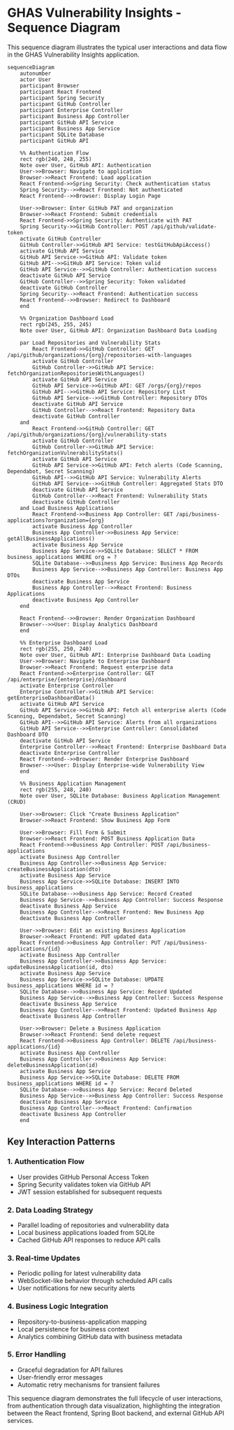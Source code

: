 # GHAS Vulnerability Insights - Sequence Diagram

This sequence diagram illustrates the typical user interactions and data flow in the GHAS Vulnerability Insights application.

```mermaid
sequenceDiagram
    autonumber
    actor User
    participant Browser
    participant React Frontend
    participant Spring Security
    participant GitHub Controller
    participant Enterprise Controller
    participant Business App Controller
    participant GitHub API Service
    participant Business App Service
    participant SQLite Database
    participant GitHub API

    %% Authentication Flow
    rect rgb(240, 248, 255)
    Note over User, GitHub API: Authentication
    User->>Browser: Navigate to application
    Browser->>React Frontend: Load application
    React Frontend->>Spring Security: Check authentication status
    Spring Security-->>React Frontend: Not authenticated
    React Frontend-->>Browser: Display Login Page
    
    User->>Browser: Enter GitHub PAT and organization
    Browser->>React Frontend: Submit credentials
    React Frontend->>Spring Security: Authenticate with PAT
    Spring Security->>GitHub Controller: POST /api/github/validate-token
    activate GitHub Controller
    GitHub Controller->>GitHub API Service: testGitHubApiAccess()
    activate GitHub API Service
    GitHub API Service->>GitHub API: Validate token
    GitHub API-->>GitHub API Service: Token valid
    GitHub API Service-->>GitHub Controller: Authentication success
    deactivate GitHub API Service
    GitHub Controller-->>Spring Security: Token validated
    deactivate GitHub Controller
    Spring Security-->>React Frontend: Authentication success
    React Frontend-->>Browser: Redirect to Dashboard
    end

    %% Organization Dashboard Load
    rect rgb(245, 255, 245)
    Note over User, GitHub API: Organization Dashboard Data Loading
    
    par Load Repositories and Vulnerability Stats
        React Frontend->>GitHub Controller: GET /api/github/organizations/{org}/repositories-with-languages
        activate GitHub Controller
        GitHub Controller->>GitHub API Service: fetchOrganizationRepositoriesWithLanguages()
        activate GitHub API Service
        GitHub API Service->>GitHub API: GET /orgs/{org}/repos
        GitHub API-->>GitHub API Service: Repository List
        GitHub API Service-->>GitHub Controller: Repository DTOs
        deactivate GitHub API Service
        GitHub Controller-->>React Frontend: Repository Data
        deactivate GitHub Controller
    and
        React Frontend->>GitHub Controller: GET /api/github/organizations/{org}/vulnerability-stats
        activate GitHub Controller
        GitHub Controller->>GitHub API Service: fetchOrganizationVulnerabilityStats()
        activate GitHub API Service
        GitHub API Service->>GitHub API: Fetch alerts (Code Scanning, Dependabot, Secret Scanning)
        GitHub API-->>GitHub API Service: Vulnerability Alerts
        GitHub API Service-->>GitHub Controller: Aggregated Stats DTO
        deactivate GitHub API Service
        GitHub Controller-->>React Frontend: Vulnerability Stats
        deactivate GitHub Controller
    and Load Business Applications
        React Frontend->>Business App Controller: GET /api/business-applications?organization={org}
        activate Business App Controller
        Business App Controller->>Business App Service: getAllBusinessApplications()
        activate Business App Service
        Business App Service->>SQLite Database: SELECT * FROM business_applications WHERE org = ?
        SQLite Database-->>Business App Service: Business App Records
        Business App Service-->>Business App Controller: Business App DTOs
        deactivate Business App Service
        Business App Controller-->>React Frontend: Business Applications
        deactivate Business App Controller
    end
    
    React Frontend-->>Browser: Render Organization Dashboard
    Browser-->>User: Display Analytics Dashboard
    end

    %% Enterprise Dashboard Load
    rect rgb(255, 250, 240)
    Note over User, GitHub API: Enterprise Dashboard Data Loading
    User->>Browser: Navigate to Enterprise Dashboard
    Browser->>React Frontend: Request enterprise data
    React Frontend->>Enterprise Controller: GET /api/enterprise/{enterprise}/dashboard
    activate Enterprise Controller
    Enterprise Controller->>GitHub API Service: getEnterpriseDashboardData()
    activate GitHub API Service
    GitHub API Service->>GitHub API: Fetch all enterprise alerts (Code Scanning, Dependabot, Secret Scanning)
    GitHub API-->>GitHub API Service: Alerts from all organizations
    GitHub API Service-->>Enterprise Controller: Consolidated Dashboard DTO
    deactivate GitHub API Service
    Enterprise Controller-->>React Frontend: Enterprise Dashboard Data
    deactivate Enterprise Controller
    React Frontend-->>Browser: Render Enterprise Dashboard
    Browser-->>User: Display Enterprise-wide Vulnerability View
    end

    %% Business Application Management
    rect rgb(255, 248, 240)
    Note over User, SQLite Database: Business Application Management (CRUD)
    
    User->>Browser: Click "Create Business Application"
    Browser->>React Frontend: Show Business App Form
    
    User->>Browser: Fill Form & Submit
    Browser->>React Frontend: POST Business Application Data
    React Frontend->>Business App Controller: POST /api/business-applications
    activate Business App Controller
    Business App Controller->>Business App Service: createBusinessApplication(dto)
    activate Business App Service
    Business App Service->>SQLite Database: INSERT INTO business_applications
    SQLite Database-->>Business App Service: Record Created
    Business App Service-->>Business App Controller: Success Response
    deactivate Business App Service
    Business App Controller-->>React Frontend: New Business App
    deactivate Business App Controller

    User->>Browser: Edit an existing Business Application
    Browser->>React Frontend: PUT updated data
    React Frontend->>Business App Controller: PUT /api/business-applications/{id}
    activate Business App Controller
    Business App Controller->>Business App Service: updateBusinessApplication(id, dto)
    activate Business App Service
    Business App Service->>SQLite Database: UPDATE business_applications WHERE id = ?
    SQLite Database-->>Business App Service: Record Updated
    Business App Service-->>Business App Controller: Success Response
    deactivate Business App Service
    Business App Controller-->>React Frontend: Updated Business App
    deactivate Business App Controller

    User->>Browser: Delete a Business Application
    Browser->>React Frontend: Send delete request
    React Frontend->>Business App Controller: DELETE /api/business-applications/{id}
    activate Business App Controller
    Business App Controller->>Business App Service: deleteBusinessApplication(id)
    activate Business App Service
    Business App Service->>SQLite Database: DELETE FROM business_applications WHERE id = ?
    SQLite Database-->>Business App Service: Record Deleted
    Business App Service-->>Business App Controller: Success Response
    deactivate Business App Service
    Business App Controller-->>React Frontend: Confirmation
    deactivate Business App Controller
    end
```

## Key Interaction Patterns

### 1. Authentication Flow
- User provides GitHub Personal Access Token
- Spring Security validates token via GitHub API
- JWT session established for subsequent requests

### 2. Data Loading Strategy
- Parallel loading of repositories and vulnerability data
- Local business applications loaded from SQLite
- Cached GitHub API responses to reduce API calls

### 3. Real-time Updates
- Periodic polling for latest vulnerability data
- WebSocket-like behavior through scheduled API calls
- User notifications for new security alerts

### 4. Business Logic Integration
- Repository-to-business-application mapping
- Local persistence for business context
- Analytics combining GitHub data with business metadata

### 5. Error Handling
- Graceful degradation for API failures
- User-friendly error messages
- Automatic retry mechanisms for transient failures

This sequence diagram demonstrates the full lifecycle of user interactions, from authentication through data visualization, highlighting the integration between the React frontend, Spring Boot backend, and external GitHub API services.
